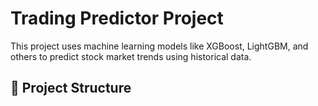 # Trading Predictor Project

This project uses machine learning models like XGBoost, LightGBM, and others to predict stock market trends using historical data.

## 📁 Project Structure

